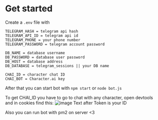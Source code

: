 # Get started

Create a `.env` file with 
```env
TELEGRAM_HASH = telegram api hash
TELEGRAM_API_ID = telegram api id
TELEGRAM_PHONE = your phone number
TELEGRAM_PASSWORD = telegram account password

DB_NAME = database username
DB_PASSWORD = database user password
DB_HOST = database address
DB_DATABASE = telegram_sessions || your DB name

CHAI_ID = character chat ID
CHAI_BOT = Character.ai key
```

After that you can start bot with `npm start` or `node bot.js`

To get CHAI_ID you have to go to chat with any character, open devtools and in cookies find this: ![image](https://github.com/8hrsk/8aibot/assets/125183117/62913390-16a0-493c-9748-2dd5c7a8260e)
Text after Token is your ID

Also you can run bot with pm2 on server <3
